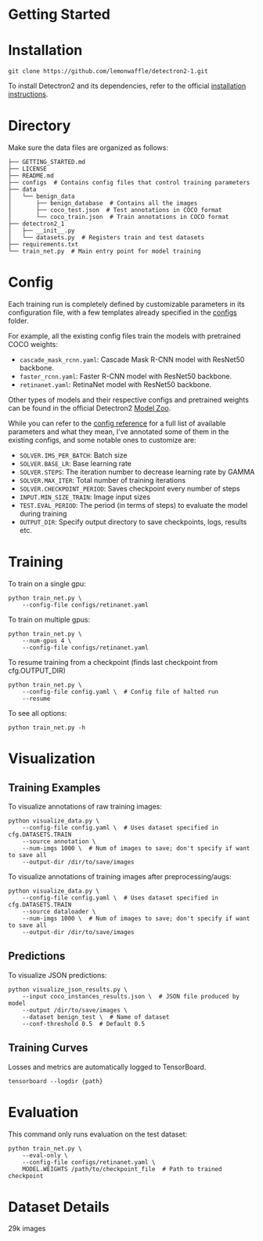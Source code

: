 # Getting Started

# Installation
```
git clone https://github.com/lemonwaffle/detectron2-1.git
```
To install Detectron2 and its dependencies, refer to the official [installation instructions](https://github.com/facebookresearch/detectron2/blob/master/INSTALL.md).

# Directory
Make sure the data files are organized as follows:
```
├── GETTING_STARTED.md
├── LICENSE
├── README.md
├── configs  # Contains config files that control training parameters
├── data
│   └── benign_data
│       ├── benign_database  # Contains all the images
│       ├── coco_test.json  # Test annotations in COCO format
│       └── coco_train.json  # Train annotations in COCO format
├── detectron2_1
│   ├── __init__.py
│   └── datasets.py  # Registers train and test datasets
├── requirements.txt
└── train_net.py  # Main entry point for model training
```

# Config
Each training run is completely defined by customizable parameters in its configuration file, with a few templates already specified in the [configs](./configs) folder.

For example, all the existing config files train the models with pretrained COCO weights:
- `cascade_mask_rcnn.yaml`: Cascade Mask R-CNN model with ResNet50 backbone.
- `faster_rcnn.yaml`: Faster R-CNN model with ResNet50 backbone.
- `retinanet.yaml`: RetinaNet model with ResNet50 backbone.

Other types of models and their respective configs and pretrained weights can be found in the official Detectron2 [Model Zoo](https://github.com/facebookresearch/detectron2/blob/master/MODEL_ZOO.md).

While you can refer to the [config reference](https://detectron2.readthedocs.io/modules/config.html#config-references) for a full list of available parameters and what they mean, I've annotated some of them in the existing configs, and some notable ones to customize are:
- `SOLVER.IMS_PER_BATCH`: Batch size
- `SOLVER.BASE_LR`: Base learning rate
- `SOLVER.STEPS`: The iteration number to decrease learning rate by GAMMA
- `SOLVER.MAX_ITER`: Total number of training iterations
- `SOLVER.CHECKPOINT_PERIOD`: Saves checkpoint every number of steps
- `INPUT.MIN_SIZE_TRAIN`: Image input sizes
- `TEST.EVAL_PERIOD`: The period (in terms of steps) to evaluate the model during training
- `OUTPUT_DIR`: Specify output directory to save checkpoints, logs, results etc.

# Training
To train on a single gpu:
```
python train_net.py \
    --config-file configs/retinanet.yaml
```

To train on multiple gpus:
```
python train_net.py \
    --num-gpus 4 \
    --config-file configs/retinanet.yaml
```

To resume training from a checkpoint (finds last checkpoint from cfg.OUTPUT_DIR)
```
python train_net.py \
    --config-file config.yaml \  # Config file of halted run
    --resume
```

To see all options:
```
python train_net.py -h
```

# Visualization
## Training Examples
To visualize annotations of raw training images:
```
python visualize_data.py \
    --config-file config.yaml \  # Uses dataset specified in cfg.DATASETS.TRAIN
    --source annotation \
    --num-imgs 1000 \  # Num of images to save; don't specify if want to save all
    --output-dir /dir/to/save/images
```

To visualize annotations of training images after preprocessing/augs:
```
python visualize_data.py \
    --config-file config.yaml \  # Uses dataset specified in cfg.DATASETS.TRAIN
    --source dataloader \
    --num-imgs 1000 \  # Num of images to save; don't specify if want to save all
    --output-dir /dir/to/save/images
```

## Predictions
To visualize JSON predictions:
```
python visualize_json_results.py \
    --input coco_instances_results.json \  # JSON file produced by model
    --output /dir/to/save/images \
    --dataset benign_test \  # Name of dataset
    --conf-threshold 0.5  # Default 0.5
```

## Training Curves
Losses and metrics are automatically logged to TensorBoard.
```
tensorboard --logdir {path}
```

# Evaluation
This command only runs evaluation on the test dataset:
```
python train_net.py \
    --eval-only \
    --config-file configs/retinanet.yaml \
    MODEL.WEIGHTS /path/to/checkpoint_file  # Path to trained checkpoint
```

# Dataset Details
29k images